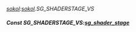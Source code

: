 _[sokol](../../modules/sokol/sokol-module.md):[sokol](../../modules/sokol/sokol-module.md).SG\_SHADERSTAGE\_VS_
##### Const SG\_SHADERSTAGE\_VS:[sg_shader_stage](../../modules/sokol/sokol-sg_shader_stage.md)
